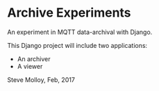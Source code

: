 # Archive Experiments
An experiment in MQTT data-archival with Django.

This Django project will include two applications:
* An archiver
* A viewer

Steve Molloy, Feb, 2017

